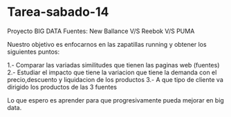 # Tarea-sabado-14
Proyecto BIG DATA
Fuentes: New Ballance V/S Reebok V/S PUMA

Nuestro objetivo es enfocarnos en las zapatillas running y obtener los siguientes puntos: 

1.- Comparar las variadas similitudes que tienen las paginas web (fuentes)
2.- Estudiar el impacto que tiene la variacion que tiene la demanda con el precio,descuento y liquidacion de los productos
3.- A que tipo de cliente va dirigido los productos de las 3 fuentes

Lo que espero es aprender para que progresivamente pueda mejorar en big data.



